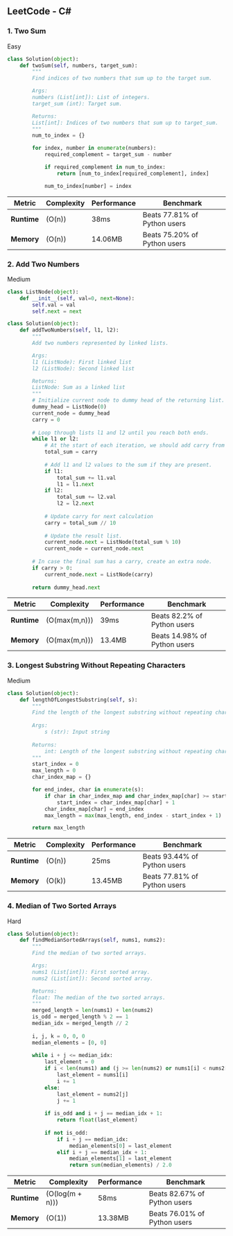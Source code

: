 ## LeetCode - C#
### 1. Two Sum
Easy
```python
class Solution(object):
    def twoSum(self, numbers, target_sum):
        """
        Find indices of two numbers that sum up to the target sum.

        Args:
        numbers (List[int]): List of integers.
        target_sum (int): Target sum.

        Returns:
        List[int]: Indices of two numbers that sum up to target_sum.
        """
        num_to_index = {}

        for index, number in enumerate(numbers):
            required_complement = target_sum - number

            if required_complement in num_to_index:
                return [num_to_index[required_complement], index]

            num_to_index[number] = index
```
| Metric       | Complexity | Performance                | Benchmark                |
|--------------|------------|----------------------------|--------------------------|
| **Runtime**  | \(O(n)\)   | 38ms                       | Beats 77.81% of Python users |
| **Memory**   | \(O(n)\)   | 14.06MB                    | Beats 75.20% of Python users |

### 2. Add Two Numbers
Medium
```python
class ListNode(object):
    def __init__(self, val=0, next=None):
        self.val = val
        self.next = next

class Solution(object):
    def addTwoNumbers(self, l1, l2):
        """
        Add two numbers represented by linked lists.

        Args:
        l1 (ListNode): First linked list
        l2 (ListNode): Second linked list

        Returns:
        ListNode: Sum as a linked list
        """
        # Initialize current node to dummy head of the returning list.
        dummy_head = ListNode(0)
        current_node = dummy_head
        carry = 0
        
        # Loop through lists l1 and l2 until you reach both ends.
        while l1 or l2:
            # At the start of each iteration, we should add carry from last iteration.
            total_sum = carry
            
            # Add l1 and l2 values to the sum if they are present.
            if l1:
                total_sum += l1.val
                l1 = l1.next
            if l2:
                total_sum += l2.val
                l2 = l2.next
            
            # Update carry for next calculation
            carry = total_sum // 10
            
            # Update the result list.
            current_node.next = ListNode(total_sum % 10)
            current_node = current_node.next
        
        # In case the final sum has a carry, create an extra node.
        if carry > 0:
            current_node.next = ListNode(carry)
        
        return dummy_head.next
```
| Metric       | Complexity     | Performance                | Benchmark                   |
|--------------|----------------|----------------------------|-----------------------------|
| **Runtime**  | \(O(max(m,n))\)| 39ms                       | Beats 82.2% of Python users  |
| **Memory**   | \(O(max(m,n))\)| 13.4MB                     | Beats 14.98% of Python users |
### 3. Longest Substring Without Repeating Characters
Medium
```python
class Solution(object):
    def lengthOfLongestSubstring(self, s):
        """
        Find the length of the longest substring without repeating characters.
        
        Args:
            s (str): Input string
        
        Returns:
            int: Length of the longest substring without repeating characters
        """
        start_index = 0
        max_length = 0
        char_index_map = {}

        for end_index, char in enumerate(s):
            if char in char_index_map and char_index_map[char] >= start_index:
                start_index = char_index_map[char] + 1
            char_index_map[char] = end_index
            max_length = max(max_length, end_index - start_index + 1)

        return max_length
```
| Metric       | Complexity | Performance   | Benchmark                    |
|--------------|------------|---------------|------------------------------|
| **Runtime**  | \(O(n)\)   | 25ms          | Beats 93.44% of Python users |
| **Memory**   | \(O(k)\)   | 13.45MB       | Beats 77.81% of Python users |
### 4. Median of Two Sorted Arrays
Hard
```python
class Solution(object):
    def findMedianSortedArrays(self, nums1, nums2):
        """
        Find the median of two sorted arrays.

        Args:
        nums1 (List[int]): First sorted array.
        nums2 (List[int]): Second sorted array.

        Returns:
        float: The median of the two sorted arrays.
        """
        merged_length = len(nums1) + len(nums2)
        is_odd = merged_length % 2 == 1
        median_idx = merged_length // 2
        
        i, j, k = 0, 0, 0
        median_elements = [0, 0]
        
        while i + j <= median_idx:
            last_element = 0
            if i < len(nums1) and (j >= len(nums2) or nums1[i] < nums2[j]):
                last_element = nums1[i]
                i += 1
            else:
                last_element = nums2[j]
                j += 1
            
            if is_odd and i + j == median_idx + 1:
                return float(last_element)
            
            if not is_odd:
                if i + j == median_idx:
                    median_elements[0] = last_element
                elif i + j == median_idx + 1:
                    median_elements[1] = last_element
                    return sum(median_elements) / 2.0
```
| Metric       | Complexity            | Performance   | Benchmark                   |
|--------------|-----------------------|---------------|-----------------------------|
| **Runtime**  | \(O(log(m + n))\)    | 58ms          | Beats 82.67% of Python users |
| **Memory**   | \(O(1)\)              | 13.38MB       | Beats 76.01% of Python users |

